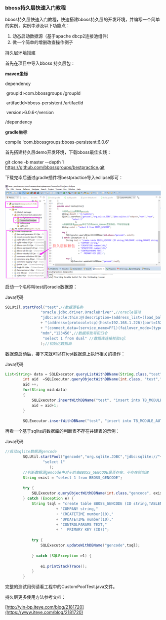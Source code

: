 ### bboss持久层快速入门教程

bboss持久层快速入门教程，快速搭建bboss持久层的开发环境，并编写一个简单的实例，实例中涉及以下功能点：

1. 动态启动数据源（基于apache dbcp2连接池组件）
2. 做一个简单的增删改查操作例子

持久层环境搭建

 

首先在项目中导入bboss 持久层包： 

**maven坐标** 

dependency 

​    groupId>com.bbossgroups /groupId

​    artifactId>bboss-persistent /artifactId

​    version>6.0.6</version 

/dependency

**gradle坐标** 

compile 'com.bbossgroups:bboss-persistent:6.0.6'

首先搭建持久层demo开发环境，下载bboss最佳实践：

git clone -b master --depth 1 https://github.com/bbossgroups/bestpractice.git

下载完毕后通过gradle插件将bestpractice导入eclipse即可：

![](../images/bboss/039b623d-6877-32b5-bc28-4ab049e928f7.png)

启动一个名称叫test的oracle数据源：

Java代码

```java
SQLUtil.startPool("test",//数据源名称  
                "oracle.jdbc.driver.OracleDriver",//oracle驱动  
                "jdbc:oracle:thin:@(description=(address_list=(load_balance=off)(failover=on)"  
                + "(address=(protocol=tcp)(host=192.168.1.226)(port=1521))(address=(protocol=tcp)(host=192.168.1.227)(port=1521)))"  
                + "(connect_data=(service_name=PF1)(failover_mode=(type=select)(method=basic)(RETRIES=180)(DELAY=5))))",//oracle rac链接串  
                "mdm","123456",//数据库账号和口令  
                 "select 1 from dual" //数据库连接校验sql  
                );//初始化数据源  
```

数据源启动后，接下来就可以在test数据源上执行相关的操作：

Java代码

```java
List<String> data = SQLExecutor.queryListWithDBName(String.class,"test","select MODULE_ID from TB_MODULE_INFO where MODULE_URL like ?","%/CrmAccount/%");  
        int aid  =SQLExecutor.queryObjectWithDBName(int.class, "test","select max(to_number(AUTH_ID)) from TB_MODULE_AUTH");  
        aid ++;  
        for(String mid:data)  
        {  
            SQLExecutor.insertWithDBName("test", "insert into TB_MODULE_AUTH(AUTH_ID,ADMIN_ID,MODULE_ID) values(?,'23',?)", aid+"",mid);  
            aid = aid+1;  
        }  
           
        SQLExecutor.insertWithDBName("test", "insert into TB_MODULE_AUTH(AUTH_ID,ADMIN_ID,MODULE_ID) values(?,'23',?)", aid+"","11");  
```

再看一个基于sqlite的数据库的判断表不存在并建表的示例：

Java代码

```java
//启动sqlite数据源gencode  
        SQLUtil.startPool("gencode","org.sqlite.JDBC","jdbc:sqlite://"+dbpath,"root","root",  
                 "select 1"                
                    );  
        //判断数据源gencode中对于的表BBOSS_GENCODE是否存在，不存在则创建  
        String exist = "select 1 from BBOSS_GENCODE";  
           
        try {  
            SQLExecutor.queryObjectWithDBName(int.class,"gencode", exist);  
        } catch (Exception e) {  
            String tsql = "create table BBOSS_GENCODE (ID string,TABLENAME string,DBNAME string,FIELDINFOS TEXT,AUTHOR string,"  
                       + "COMPANY string,"  
                       + "CREATETIME number(10),"  
                       + "UPDATETIME number(10),"  
                       + "CONTROLPARAMS TEXT,"  
                       + "  PRIMARY KEY (ID))";  
                
            try {  
                SQLExecutor.updateWithDBName("gencode",tsql);  
                    
            } catch (SQLException e1) {  
                    
                e1.printStackTrace();  
            }  
        }  
```

完整的测试用例请看工程中的CustomPoolTest.java文件。

持久层更多使用方法参考文档：

[http://yin-bp.iteye.com/blog/2181720](https://www.iteye.com/blog/2181720)